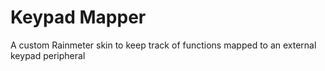 # Keypad Mapper
 A custom Rainmeter skin to keep track of functions mapped to an external keypad peripheral

